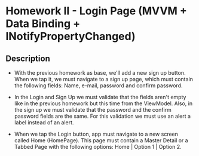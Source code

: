 # Homework II - Login Page (MVVM + Data Binding + INotifyPropertyChanged)

## Description 

- With the previous homework as base, we'll add a new sign up button. When we tap it, we must navigate to a sign up page, which must contain the following fields: Name, e-mail, password and confirm password.

- In the Login and Sign Up we must validate that the fields aren't empty like in the previous homework but this time from the ViewModel. Also, in the sign up we must validate that the password and the confirm password fields are the same. For this validation we must use an alert a label instead of an alert. 

- When we tap the Login button, app must navigate to a new screen called Home (HomePage). This page must contain a Master Detail or a Tabbed Page with the following options: Home | Option 1 | Option 2.
